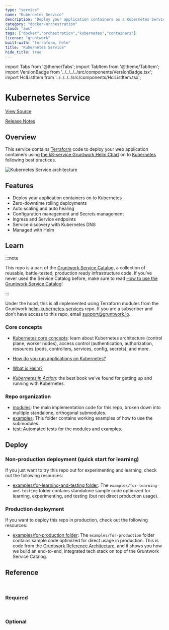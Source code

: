 ```yaml
---
type: "service"
name: "Kubernetes Service"
description: "Deploy your application containers as a Kubernetes Service and Deployment following best practices."
category: "docker-orchestration"
cloud: "aws"
tags: ["docker","orchestration","kubernetes","containers"]
license: "gruntwork"
built-with: "terraform, helm"
title: "Kubernetes Service"
hide_title: true
---
```


import Tabs from '@theme/Tabs';
import TabItem from '@theme/TabItem';
import VersionBadge from '../../../../src/components/VersionBadge.tsx';
import HclListItem from '../../../../src/components/HclListItem.tsx';

<VersionBadge version="0.85.0" lastModifiedVersion="0.85.0"/>

# Kubernetes Service


<a href="https://github.com/gruntwork-io/terraform-aws-service-catalog/tree/master/modules/services/k8s-service" className="link-button">View Source</a>

<a href="https://github.com/gruntwork-io/terraform-aws-service-catalog/releases?q=services%2Fk8s-service" className="link-button" title="Release notes for only the service catalog versions which impacted this service.">Release Notes</a>

## Overview

This service contains [Terraform](https://www.terraform.io) code to deploy your web application containers using
[the k8-service Gruntwork Helm Chart](https://github.com/gruntwork-io/helm-kubernetes-services/) on to
[Kubernetes](https://kubernetes.io/) following best practices.

![Kubernetes Service architecture](/img/reference/services/app-orchestration/k8s-service-architecture.png)

## Features

*   Deploy your application containers on to Kubernetes
*   Zero-downtime rolling deployments
*   Auto scaling and auto healing
*   Configuration management and Secrets management
*   Ingress and Service endpoints
*   Service discovery with Kubernetes DNS
*   Managed with Helm

## Learn

:::note

This repo is a part of the [Gruntwork Service Catalog](https://github.com/gruntwork-io/terraform-aws-service-catalog/),
a collection of reusable, battle-tested, production ready infrastructure code.
If you’ve never used the Service Catalog before, make sure to read
[How to use the Gruntwork Service Catalog](https://docs.gruntwork.io/reference/services/intro/overview)!

:::

Under the hood, this is all implemented using Terraform modules from the Gruntwork
[helm-kubernetes-services](https://github.com/gruntwork-io/helm-kubernetes-services) repo. If you are a subscriber and
don’t have access to this repo, email <support@gruntwork.io>.

### Core concepts

*   [Kubernetes core concepts](https://docs.gruntwork.io/guides/build-it-yourself/kubernetes-cluster/core-concepts/what-is-kubernetes):
    learn about Kubernetes architecture (control plane, worker nodes), access control (authentication, authorization,
    resources (pods, controllers, services, config, secrets), and more.

*   [How do you run applications on Kubernetes?](https://github.com/gruntwork-io/helm-kubernetes-services/blob/master/core-concepts.md#how-do-you-run-applications-on-kubernetes)

*   [What is Helm?](https://github.com/gruntwork-io/helm-kubernetes-services/blob/master/core-concepts.md#what-is-helm)

*   *[Kubernetes in Action](https://www.manning.com/books/kubernetes-in-action)*: the best book we’ve found for getting up
    and running with Kubernetes.

### Repo organization

*   [modules](https://github.com/gruntwork-io/terraform-aws-service-catalog/tree/master/modules): the main implementation code for this repo, broken down into multiple standalone, orthogonal submodules.
*   [examples](https://github.com/gruntwork-io/terraform-aws-service-catalog/tree/master/examples): This folder contains working examples of how to use the submodules.
*   [test](https://github.com/gruntwork-io/terraform-aws-service-catalog/tree/master/test): Automated tests for the modules and examples.

## Deploy

### Non-production deployment (quick start for learning)

If you just want to try this repo out for experimenting and learning, check out the following resources:

*   [examples/for-learning-and-testing folder](https://github.com/gruntwork-io/terraform-aws-service-catalog/tree/master/examples/for-learning-and-testing): The
    `examples/for-learning-and-testing` folder contains standalone sample code optimized for learning, experimenting, and
    testing (but not direct production usage).

### Production deployment

If you want to deploy this repo in production, check out the following resources:

*   [examples/for-production folder](https://github.com/gruntwork-io/terraform-aws-service-catalog/tree/master/examples/for-production): The `examples/for-production` folder contains sample code
    optimized for direct usage in production. This is code from the
    [Gruntwork Reference Architecture](https://gruntwork.io/reference-architecture), and it shows you how we build an
    end-to-end, integrated tech stack on top of the Gruntwork Service Catalog.

## Reference

<Tabs>
<TabItem value="inputs" label="Inputs" default>

<br/>

### Required

<HclListItem name="application_name" requirement="required" description="The name of the application (e.g. my-service-stage). Used for labeling Kubernetes resources." type="string"/>

<HclListItem name="container_image" requirement="required" description="The Docker image to run." type="object" typeDetails="object({
    # Repository of the docker image (e.g. gruntwork/frontend-service)
    repository = string
    # The tag of the docker image to deploy.
    tag = string
    # The image pull policy. Can be one of IfNotPresent, Always, or Never.
    pull_policy = string
  })"/>

<HclListItem name="container_port" requirement="required" description="The port number on which this service's Docker container accepts incoming traffic." type="number"/>

<HclListItem name="desired_number_of_pods" requirement="required" description="The number of Pods to run on the Kubernetes cluster for this service." type="number"/>

<HclListItem name="namespace" requirement="required" description="The Kubernetes Namespace to deploy the application into." type="string"/>


<br/>


### Optional

<HclListItem name="alb_acm_certificate_arns" requirement="optional" description="A list of ACM certificate ARNs to attach to the ALB. The first certificate in the list will be added as default certificate." type="list" typeDetails="list(string)" defaultValue="[]"/>

<HclListItem name="alb_health_check_healthy_threshold" requirement="optional" description="The number of consecutive health check successes required before considering an unhealthy target healthy." type="number" defaultValue="2"/>

<HclListItem name="alb_health_check_interval" requirement="optional" description="Interval between ALB health checks in seconds." type="number" defaultValue="30"/>

<HclListItem name="alb_health_check_path" requirement="optional" description="URL path for the endpoint that the ALB health check should ping. Defaults to /." type="string" defaultValue="/"/>

<HclListItem name="alb_health_check_port" requirement="optional" description="String value specifying the port that the ALB health check should probe. By default, this will be set to the traffic port (the NodePort or port where the service receives traffic). This can also be set to a Kubernetes named port, or direct integer value. See https://kubernetes-sigs.github.io/aws-load-balancer-controller/v2.3/guide/ingress/annotations/#healthcheck-port for more information." type="string" defaultValue="traffic-port"/>

<HclListItem name="alb_health_check_protocol" requirement="optional" description="Protocol (HTTP or HTTPS) that the ALB health check should use to connect to the application container." type="string" defaultValue="HTTP"/>

<HclListItem name="alb_health_check_success_codes" requirement="optional" description="The HTTP status code that should be expected when doing health checks against the specified health check path. Accepts a single value (200), multiple values (200,201), or a range of values (200-300)." type="string" defaultValue="200"/>

<HclListItem name="alb_health_check_timeout" requirement="optional" description="The timeout, in seconds, during which no response from a target means a failed health check." type="number" defaultValue="10"/>

<HclListItem name="canary_image" requirement="optional" description="The Docker image to use for the canary. Required if <a href=#desired_number_of_canary_pods><code>desired_number_of_canary_pods</code></a> is greater than 0." type="object" typeDetails="object({
    # Repository of the docker image (e.g. gruntwork/frontend-service)
    repository = string
    # The tag of the docker image to deploy.
    tag = string
    # The image pull policy. Can be one of IfNotPresent, Always, or Never.
    pull_policy = string
  })" defaultValue="null"/>

<HclListItem name="configmaps_as_env_vars" requirement="optional" description="Kubernetes ConfigMaps to be injected into the container. Each entry in the map represents a ConfigMap to be injected, with the key representing the name of the ConfigMap. The value is also a map, with each entry corresponding to an entry in the ConfigMap, with the key corresponding to the ConfigMap entry key and the value corresponding to the environment variable name." type="map" typeDetails="map(map(string))" defaultValue="{}"/>

<HclListItem name="configmaps_as_volumes" requirement="optional" description="Kubernetes ConfigMaps to be injected into the container as volume mounts. Each entry in the map represents a ConfigMap to be mounted, with the key representing the name of the ConfigMap and the value representing a file path on the container to mount the ConfigMap to." type="map" typeDetails="map(string)" defaultValue="{}"/>

<HclListItem name="container_protocol" requirement="optional" description="The protocol on which this service's Docker container accepts traffic. Must be one of the supported protocols: https://kubernetes.io/docs/concepts/services-networking/service/#protocol-support." type="string" defaultValue="TCP"/>

<HclListItem name="custom_resources" requirement="optional" description="The map that lets you define Kubernetes resources you want installed and configured as part of the chart." type="map" typeDetails="map(string)" defaultValue="{}"/>

<HclListItem name="desired_number_of_canary_pods" requirement="optional" description="The number of canary Pods to run on the Kubernetes cluster for this service. If greater than 0, you must provide <a href=#canary_image><code>canary_image</code></a>." type="number" defaultValue="0"/>

<HclListItem name="domain_name" requirement="optional" description="The domain name for the DNS A record to bind to the Ingress resource for this service (e.g. service.foo.com). Depending on your external-dns configuration, this will also create the DNS record in the configured DNS service (e.g., Route53)." type="string" defaultValue="null"/>

<HclListItem name="domain_propagation_ttl" requirement="optional" description="The TTL value of the DNS A record that is bound to the Ingress resource. Only used if <a href=#domain_name><code>domain_name</code></a> is set and external-dns is deployed." type="number" defaultValue="null"/>

<HclListItem name="eks_iam_role_for_service_accounts_config" requirement="optional" description="Configuration for using the IAM role with Service Accounts feature to provide permissions to the applications. This expects a map with two properties: `<a href=#openid_connect_provider_arn><code>openid_connect_provider_arn</code></a>` and `<a href=#openid_connect_provider_url><code>openid_connect_provider_url</code></a>`. The `<a href=#openid_connect_provider_arn><code>openid_connect_provider_arn</code></a>` is the ARN of the OpenID Connect Provider for EKS to retrieve IAM credentials, while `<a href=#openid_connect_provider_url><code>openid_connect_provider_url</code></a>` is the URL. Leave as an empty string if you do not wish to use IAM role with Service Accounts." type="object" typeDetails="object({
    openid_connect_provider_arn = string
    openid_connect_provider_url = string
  })" defaultValue="{'openid_connect_provider_arn':'','openid_connect_provider_url':''}"/>

<HclListItem name="enable_liveness_probe" requirement="optional" description="Whether or not to enable liveness probe. Liveness checks indicate whether or not the container is alive. When these checks fail, the cluster will automatically rotate the Pod." type="bool" defaultValue="false"/>

<HclListItem name="enable_readiness_probe" requirement="optional" description="Whether or not to enable readiness probe. Readiness checks indicate whether or not the container can accept traffic. When these checks fail, the Pods are automatically removed from the Service (and added back in when they pass)." type="bool" defaultValue="false"/>

<HclListItem name="env_vars" requirement="optional" description="A map of environment variable name to environment variable value that should be made available to the Docker container." type="map" typeDetails="map(string)" defaultValue="{}"/>

<HclListItem name="expose_type" requirement="optional" description="How the service will be exposed in the cluster. Must be one of `external` (accessible over the public Internet), `internal` (only accessible from within the same VPC as the cluster), `cluster-internal` (only accessible within the Kubernetes network)." type="string" defaultValue="cluster-internal"/>

<HclListItem name="force_destroy_ingress_access_logs" requirement="optional" description="A boolean that indicates whether the access logs bucket should be destroyed, even if there are files in it, when you run Terraform destroy. Unless you are using this bucket only for test purposes, you'll want to leave this variable set to false." type="bool" defaultValue="false"/>

<HclListItem name="helm_chart_version" requirement="optional" description="The version of the k8s-service helm chart to deploy." type="string" defaultValue="v0.2.12"/>

<HclListItem name="horizontal_pod_autoscaler" requirement="optional" description="Configure the Horizontal Pod Autoscaler information for the associated Deployment. HPA is disabled when this variable is set to null." type="object" typeDetails="object({
    # The minimum amount of replicas allowed
    min_replicas = number
    # The maximum amount of replicas allowed
    max_replicas = number
    # The target average CPU utilization (as a percentage) to be used with the metrics. E.g., setting this to 60 means
    # that the HPA controller will keep the average utilization of the CPU in Pods in the scaling target at 60%.
    avg_cpu_utilization = number
    # The target average Memory utilization (as a percentage) to be used with the metrics. Works the same as
    # avg_cpu_utilization.
    avg_mem_utilization = number
  })" defaultValue="null"/>

<HclListItem name="iam_policy" requirement="optional" description="An object defining the policy to attach to `<a href=#iam_role_name><code>iam_role_name</code></a>` if the IAM role is going to be created. Accepts a map of objects, where the map keys are sids for IAM policy statements, and the object fields are the resources, actions, and the effect ('Allow' or 'Deny') of the statement. Ignored if `<a href=#iam_role_arn><code>iam_role_arn</code></a>` is provided. Leave as null if you do not wish to use IAM role with Service Accounts." type="map" typeDetails="map(object({
    resources = list(string)
    actions   = list(string)
    effect    = string
  }))" defaultValue="null"/>

<HclListItem name="iam_role_exists" requirement="optional" description="Whether or not the IAM role passed in `<a href=#iam_role_name><code>iam_role_name</code></a>` already exists. Set to true if it exists, or false if it needs to be created. Defaults to false." type="bool" defaultValue="false"/>

<HclListItem name="iam_role_name" requirement="optional" description="The name of an IAM role that will be used by the pod to access the AWS API. If `<a href=#iam_role_exists><code>iam_role_exists</code></a>` is set to false, this role will be created. Leave as an empty string if you do not wish to use IAM role with Service Accounts." type="string" defaultValue=""/>

<HclListItem name="ingress_access_logs_s3_bucket_already_exists" requirement="optional" description="Set to true if the S3 bucket to store the Ingress access logs is managed external to this module." type="bool" defaultValue="false"/>

<HclListItem name="ingress_access_logs_s3_bucket_name" requirement="optional" description="The name to use for the S3 bucket where the Ingress access logs will be stored. If you leave this blank, a name will be generated automatically based on <a href=#application_name><code>application_name</code></a>." type="string" defaultValue=""/>

<HclListItem name="ingress_access_logs_s3_prefix" requirement="optional" description="The prefix to use for ingress access logs associated with the ALB. All logs will be stored in a key with this prefix. If null, the application name will be used." type="string" defaultValue="null"/>

<HclListItem name="ingress_annotations" requirement="optional" description="A list of custom ingress annotations, such as health checks and TLS certificates, to add to the Helm chart. See: https://kubernetes-sigs.github.io/aws-alb-ingress-controller/guide/ingress/annotation/" type="map" typeDetails="map(string)" defaultValue="{}"/>

<HclListItem name="ingress_backend_protocol" requirement="optional" description="The protocol used by the Ingress ALB resource to communicate with the Service. Must be one of HTTP or HTTPS." type="string" defaultValue="HTTP"/>

<HclListItem name="ingress_configure_ssl_redirect" requirement="optional" description="When true, HTTP requests will automatically be redirected to use SSL (HTTPS). Used only when <a href=#expose_type><code>expose_type</code></a> is either external or internal." type="bool" defaultValue="true"/>

<HclListItem name="ingress_group" requirement="optional" description="Assign the ingress resource to an IngressGroup. All Ingress rules of the group will be collapsed to a single ALB. The rules will be collapsed in priority order, with lower numbers being evaluated first." type="object" typeDetails="object({
    # Ingress group to assign to.
    name = string
    # The priority of the rules in this Ingress. Smaller numbers have higher priority.
    priority = number
  })" defaultValue="null"/>

<HclListItem name="ingress_listener_protocol_ports" requirement="optional" description="A list of maps of protocols and ports that the ALB should listen on." type="list" typeDetails="list(object({
    protocol = string
    port     = number
  }))" defaultValue="[{'port':80,'protocol':'HTTP'},{'port':443,'protocol':'HTTPS'}]"/>

<HclListItem name="ingress_path" requirement="optional" description="Path prefix that should be matched to route to the service. For Kubernetes Versions <1.19, Use /* to match all paths. For Kubernetes Versions >=1.19, use / with <a href=#ingress_path_type><code>ingress_path_type</code></a> set to Prefix to match all paths." type="string" defaultValue="/"/>

<HclListItem name="ingress_path_type" requirement="optional" description="The path type to use for the ingress rule. Refer to https://kubernetes.io/docs/concepts/services-networking/ingress/#path-types for more information." type="string" defaultValue="Prefix"/>

<HclListItem name="ingress_ssl_redirect_rule_already_exists" requirement="optional" description="Set to true if the Ingress SSL redirect rule is managed externally. This is useful when configuring Ingress grouping and you only want one service to be managing the SSL redirect rules. Only used if <a href=#ingress_configure_ssl_redirect><code>ingress_configure_ssl_redirect</code></a> is true." type="bool" defaultValue="false"/>

<HclListItem name="ingress_ssl_redirect_rule_requires_path_type" requirement="optional" description="Whether or not the redirect rule requires setting path type. Set to true when deploying to Kubernetes clusters with version >=1.19. Only used if <a href=#ingress_configure_ssl_redirect><code>ingress_configure_ssl_redirect</code></a> is true." type="bool" defaultValue="true"/>

<HclListItem name="ingress_target_type" requirement="optional" description="Controls how the ALB routes traffic to the Pods. Supports 'instance' mode (route traffic to NodePort and load balance across all worker nodes, relying on Kubernetes Service networking to route to the pods), or 'ip' mode (route traffic directly to the pod IP - only works with AWS VPC CNI). Must be set to 'ip' if using Fargate. Only used if <a href=#expose_type><code>expose_type</code></a> is not cluster-internal." type="string" defaultValue="instance"/>

<HclListItem name="liveness_probe_grace_period_seconds" requirement="optional" description="Seconds to wait after Pod creation before liveness probe has any effect. Any failures during this period are ignored." type="number" defaultValue="15"/>

<HclListItem name="liveness_probe_interval_seconds" requirement="optional" description="The approximate amount of time, in seconds, between liveness checks of an individual Target." type="number" defaultValue="30"/>

<HclListItem name="liveness_probe_path" requirement="optional" description="URL path for the endpoint that the liveness probe should ping." type="string" defaultValue="/"/>

<HclListItem name="liveness_probe_port" requirement="optional" description="Port that the liveness probe should use to connect to the application container." type="number" defaultValue="80"/>

<HclListItem name="liveness_probe_protocol" requirement="optional" description="Protocol (HTTP or HTTPS) that the liveness probe should use to connect to the application container." type="string" defaultValue="HTTP"/>

<HclListItem name="min_number_of_pods_available" requirement="optional" description="The minimum number of pods that should be available at any given point in time. This is used to configure a PodDisruptionBudget for the service, allowing you to achieve a graceful rollout. See https://blog.gruntwork.io/avoiding-outages-in-your-kubernetes-cluster-using-poddisruptionbudgets-ef6a4baa5085 for an introduction to PodDisruptionBudgets." type="number" defaultValue="0"/>

<HclListItem name="num_days_after_which_archive_ingress_log_data" requirement="optional" description="After this number of days, Ingress log files should be transitioned from S3 to Glacier. Set to 0 to never archive logs." type="number" defaultValue="0"/>

<HclListItem name="num_days_after_which_delete_ingress_log_data" requirement="optional" description="After this number of days, Ingress log files should be deleted from S3. Set to 0 to never delete logs." type="number" defaultValue="0"/>

<HclListItem name="override_chart_inputs" requirement="optional" description="Override any computed chart inputs with this map. This map is shallow merged to the computed chart inputs prior to passing on to the Helm Release. This is provided as a workaround while the terraform module does not support a particular input value that is exposed in the underlying chart. Please always file a GitHub issue to request exposing additional underlying input values prior to using this variable." type="any" defaultValue="{}"/>

<HclListItem name="readiness_probe_grace_period_seconds" requirement="optional" description="Seconds to wait after Pod creation before liveness probe has any effect. Any failures during this period are ignored." type="number" defaultValue="15"/>

<HclListItem name="readiness_probe_interval_seconds" requirement="optional" description="The approximate amount of time, in seconds, between liveness checks of an individual Target." type="number" defaultValue="30"/>

<HclListItem name="readiness_probe_path" requirement="optional" description="URL path for the endpoint that the readiness probe should ping." type="string" defaultValue="/"/>

<HclListItem name="readiness_probe_port" requirement="optional" description="Port that the readiness probe should use to connect to the application container." type="number" defaultValue="80"/>

<HclListItem name="readiness_probe_protocol" requirement="optional" description="Protocol (HTTP or HTTPS) that the readiness probe should use to connect to the application container." type="string" defaultValue="HTTP"/>

<HclListItem name="scratch_paths" requirement="optional" description="Paths that should be allocated as tmpfs volumes in the Deployment container. Each entry in the map is a key value pair where the key is an arbitrary name to bind to the volume, and the value is the path in the container to mount the tmpfs volume." type="map" typeDetails="map(string)" defaultValue="{}"/>

<HclListItem name="secrets_as_env_vars" requirement="optional" description="Kubernetes Secrets to be injected into the container. Each entry in the map represents a Secret to be injected, with the key representing the name of the Secret. The value is also a map, with each entry corresponding to an entry in the Secret, with the key corresponding to the Secret entry key and the value corresponding to the environment variable name." type="map" typeDetails="map(map(string))" defaultValue="{}"/>

<HclListItem name="secrets_as_volumes" requirement="optional" description="Kubernetes Secrets to be injected into the container as volume mounts. Each entry in the map represents a Secret to be mounted, with the key representing the name of the Secret and the value representing a file path on the container to mount the Secret to." type="map" typeDetails="map(string)" defaultValue="{}"/>

<HclListItem name="service_account_exists" requirement="optional" description="When true, and <a href=#service_account_name><code>service_account_name</code></a> is not blank, lookup and assign an existing ServiceAccount in the Namespace to the Pods." type="bool" defaultValue="false"/>

<HclListItem name="service_account_name" requirement="optional" description="The name of a service account to create for use with the Pods. This service account will be mapped to the IAM role defined in `<a href=#iam_role_name><code>iam_role_name</code></a>` to give the pod permissions to access the AWS API. Must be unique in this namespace. Leave as an empty string if you do not wish to assign a Service Account to the Pods." type="string" defaultValue=""/>

<HclListItem name="service_port" requirement="optional" description="The port to expose on the Service. This is most useful when addressing the Service internally to the cluster, as it is ignored when connecting from the Ingress resource." type="number" defaultValue="80"/>

<HclListItem name="sidecar_containers" requirement="optional" description="Map of keys to container definitions that allow you to manage additional side car containers that should be included in the Pod. Note that the values are injected directly into the container list for the Pod Spec." type="any" defaultValue="{}"/>

<HclListItem name="termination_grace_period_seconds" requirement="optional" description="Grace period in seconds that Kubernetes will wait before terminating the pod. The timeout happens in parallel to preStop hook and the SIGTERM signal, Kubernetes does not wait for preStop to finish before beginning the grace period." type="number" defaultValue="null"/>

<HclListItem name="use_managed_iam_policies" requirement="optional" description="When true, all IAM policies will be managed as dedicated policies rather than inline policies attached to the IAM roles. Dedicated managed policies are friendlier to automated policy checkers, which may scan a single resource for findings. As such, it is important to avoid inline policies when targeting compliance with various security standards." type="bool" defaultValue="true"/>

<HclListItem name="values_file_path" requirement="optional" description="A local file path where the helm chart values will be emitted. Use to debug issues with the helm chart values. Set to null to prevent creation of the file." type="string" defaultValue="null"/>

<HclListItem name="wait" requirement="optional" description="When true, wait until Pods are up and healthy or <a href=#wait_timeout><code>wait_timeout</code></a> seconds before exiting terraform." type="bool" defaultValue="true"/>

<HclListItem name="wait_timeout" requirement="optional" description="Number of seconds to wait for Pods to become healthy before marking the deployment as a failure." type="number" defaultValue="300"/>

</TabItem>
<TabItem value="outputs" label="Outputs">

<br/>



</TabItem>
</Tabs>


<!-- ##DOCS-SOURCER-START
{"sourcePlugin":"service-catalog-api","hash":"6be66630d9684283ad78681b526af2f8"}
##DOCS-SOURCER-END -->
